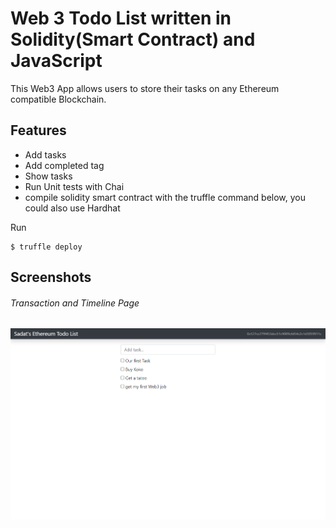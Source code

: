 # Web 3 Todo List written in Solidity(Smart Contract) and JavaScript

This Web3 App allows users to store their tasks on any Ethereum compatible Blockchain.

## Features

- Add tasks
- Add completed tag
- Show tasks
- Run Unit tests with Chai
- compile solidity smart contract with the truffle command below, you could also use Hardhat

Run

```
$ truffle deploy
```

<h2 id="screenshots">Screenshots</h2>

<h6> Transaction and Timeline Page </h6>

![](screenshots/1.png)
